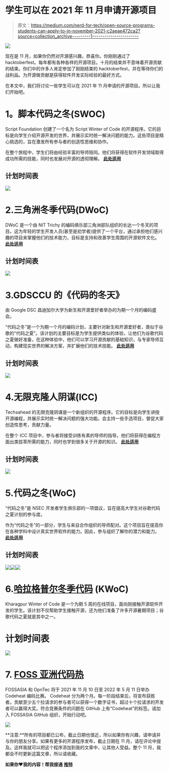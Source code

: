 # 学生可以在 2021 年 11 月申请开源项目

> 原文：<https://medium.com/nerd-for-tech/open-source-programs-students-can-apply-to-in-november-2021-c2aeae472ca2?source=collection_archive---------1----------------------->

![](img/37fb53d57d800be7272244684187ed9b.png)

现在是 11 月，如果你仍然对开源感兴趣，恭喜你。你刚刚通过了 hacktoberfest。每年都有各种各样的开源项目。十月的结束并不意味着开源贡献的结束。你们中的许多人肯定参加了刚刚结束的 hacktoberfest，并在等待你们的战利品。为开源做贡献是获得软件开发实际经验的最好方式。

在本文中，我们将讨论一些学生可以在 2021 年 11 月申请的开源项目。所以让我们开始吧。

# **1。脚本代码之冬(SWOC)**

Script Foundation 创建了一个名为 Script Winter of Code 的开源程序。它的目标是向学生介绍开源开发的世界，并展示实时统一解决问题的能力。这些项目是精心挑选的，旨在激发所有参与者的创造性思维和协作。

在整个旅程中，学生们将由经验丰富的导师陪同。他们将获得在软件开发领域取得成功所需的技能，同时也发展对开源的透彻理解。 [**此处适用**](https://swoc.scriptindia.org/#/)

## 计划时间表

![](img/23266118566a679e9bd6f81e644f61f6.png)

# 2.三角洲冬季代码(DWoC)

DWoC 是一个由 NIT Trichy 的编码俱乐部三角洲部队组织的长达一个冬天的项目。这为年轻的学生开发人员(甚至是初学者)提供了一个平台，通过承担他们感兴趣的项目来掌握他们的技术能力，目标是支持和改善学生周围的开源软件文化。 [**此处适用**](https://dwoc.io/)

## 计划时间表

![](img/389e45717b26008fe2655f02740a806a.png)

# 3.GDSCCU 的《代码的冬天》

由 Google DSC 昌迪加尔大学为新生和开源爱好者举办的为期一个月的编码盛会。

“代码之冬”是一个为期一个月的编码计划，主要针对新生和开源爱好者，类似于谷歌的“代码之夏”。该计划的主要目标是为学生提供类似的体验，让他们为谷歌代码之夏做好准备，在这种体验中，他们可以学习开源贡献的基础知识，与专家导师互动，构建现实世界的解决方案，并扩展他们的技术技能。 [**此处适用**](https://woc.gdsccu.tech/)

## 计划时间表

![](img/750adb8cf8313692da140cd3a720a7b8.png)

# 4.无限克隆人阴谋(ICC)

Techsahead 的无限克隆阴谋是一个新组织的开源程序。它的目标是向学生讲授开源编程，并展示实时统一解决问题的强大功能。会主持一些手选项目，督促大家创造性思考，贡献力量。

在整个 ICC 项目中，参与者将接受训练有素的导师的指导。他们将获得在编程方面出类拔萃所需的能力，同时也学到很多关于开源的知识。 [**此处适用**](https://icc-techsahead.netlify.app/)

## 计划时间表

![](img/ec838ce0c5f9b17e80437e8d52893f74.png)

# 5.代码之冬(WoC)

“代码之冬”是 NSEC 开发者学生俱乐部的一项倡议，旨在提高大学生对谷歌代码之夏计划的参与度。

作为“代码之冬”的一部分，学生与来自合作组织的导师配对。这个项目旨在提高你在各种学科中设计真实世界软件的能力。因此，参与组织了解你的潜力和能力。 [**此处适用**](https://winterofcode.com/)

## 计划时间表

![](img/e09fbbcece416bf79d00726b0f46d1ec.png)![](img/13de0d53ee4c9bf16328713c2bf44edb.png)![](img/4f6f5e514aedf32c479aba731afd53d1.png)

# 6.[哈拉格普尔冬季代码](https://kwoc20.kossiitkgp.org/) (KWoC)

Kharagpur Winter of Code 是一个为期 5 周的在线项目，面向刚接触开源软件开发的学生。该计划不仅帮助学生接触开源，还为他们准备了许多开源暑期项目；谷歌代码之夏就是其中之一。

# 计划时间表

![](img/dbf019b7db78fe17cff99734b8e9b95c.png)

# 7. [FOSS 亚洲代码热](https://codeheat.org/)

FOSSASIA 和 OpnTec 将于 2021 年 11 月 10 日至 2022 年 5 月 11 日举办 Codeheat 编码比赛。 Codeheat 分为两个月。每一阶段结束后，将宣布获胜者。贡献至少五个拉请求的参与者可以获得一个数字证书，超过十个拉请求的开发者可以赢得大奖。符合竞赛条件的问题在 GitHub 上有“Codeheat”的标签。请加入 FOSSASIA GitHub 组织，开始行动吧。

![](img/b99654c047d017748b04b411506df31a.png)

**注意:**所有的项目都已公布，截止日期也很近，所以如果你有兴趣，请申请并与你的朋友分享。如果有更多的开源程序发布，截止日期在 11 月，请在评论中提及。这样我就可以把这个程序添加到我的文章中，让其他人受益。整个 11 月，我都会不时更新这篇文章，所以请收藏。

**如果你❤️我的内容！帮我接通** [**推特**](https://twitter.com/Astrodevil_)